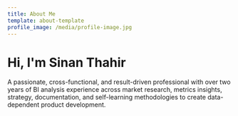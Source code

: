 ```yaml
---
title: About Me
template: about-template
profile_image: /media/profile-image.jpg
---
```


# Hi, I'm Sinan Thahir

A passionate, cross-functional, and result-driven professional with over two years of BI analysis experience across market research, metrics insights, strategy, documentation, and self-learning methodologies to create data-dependent product development.


